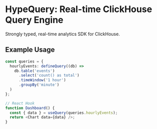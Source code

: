 # HypeQuery: Real-time ClickHouse Query Engine

Strongly typed, real-time analytics SDK for ClickHouse. 

## Example Usage
```typescript
const queries = {
  hourlyEvents: defineQuery((db) => 
    db.table('events')
      .select('count() as total')
      .timeWindow('1 hour')
      .groupBy('minute')
  )
};

// React Hook
function Dashboard() {
  const { data } = useQuery(queries.hourlyEvents);
  return <Chart data={data} />;
}